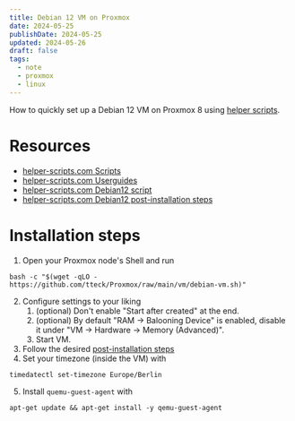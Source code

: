 ```yaml
---
title: Debian 12 VM on Proxmox
date: 2024-05-25
publishDate: 2024-05-25
updated: 2024-05-26
draft: false
tags:
  - note
  - proxmox
  - linux
---
```

 
How to quickly set up a Debian 12 VM on Proxmox 8 using [helper scripts](https://helper-scripts.com).

# Resources

- [helper-scripts.com Scripts](https://helper-scripts.com/scripts)
- [helper-scripts.com Userguides](https://github.com/tteck/Proxmox/blob/main/USER_SUBMITTED_GUIDES.md)
- [helper-scripts.com Debian12 script](https://helper-scripts.com/scripts?id=Debian+12)
- [helper-scripts.com Debian12 post-installation steps](https://github.com/tteck/Proxmox/discussions/1988)

# Installation steps

1. Open your Proxmox node's Shell and run

```shell
bash -c "$(wget -qLO - https://github.com/tteck/Proxmox/raw/main/vm/debian-vm.sh)"
```

2. Configure settings to your liking
	1. (optional) Don't enable "Start after created" at the end.
	2. (optional) By default "RAM -> Balooning Device" is enabled, disable it under "VM -> Hardware -> Memory (Advanced)".
	3. Start VM.
3. Follow the desired [post-installation steps](https://github.com/tteck/Proxmox/discussions/1988)
4. Set your timezone (inside the VM) with 

```shell
timedatectl set-timezone Europe/Berlin
```

5. Install `quemu-guest-agent` with

```shell
apt-get update && apt-get install -y qemu-guest-agent
```
